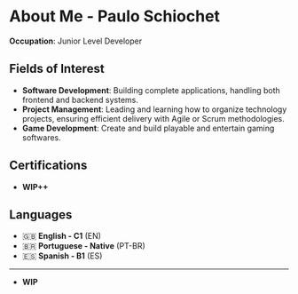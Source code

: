 # About Me - Paulo Schiochet

**Occupation**: Junior Level Developer

## Fields of Interest  
- **Software Development**: Building complete applications, handling both frontend and backend systems.
- **Project Management**: Leading and learning how to organize technology projects, ensuring efficient delivery with Agile or Scrum methodologies.  
- **Game Development**: Create and build playable and entertain gaming softwares.

## Certifications  
- **WIP++**

## Languages  
- 🇬🇧 **English - C1** (EN)  
- 🇧🇷 **Portuguese - Native** (PT-BR)
- 🇪🇸 **Spanish - B1** (ES)

---

- **WIP**
